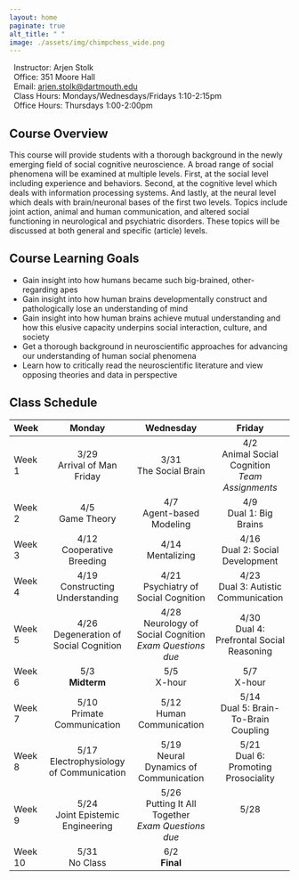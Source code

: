 ```yaml
---
layout: home
paginate: true
alt_title: " "
image: ./assets/img/chimpchess_wide.png
---
```


&nbsp;&nbsp;Instructor: Arjen Stolk  
&nbsp;&nbsp;Office: 351 Moore Hall  
&nbsp;&nbsp;Email: arjen.stolk@dartmouth.edu  
&nbsp;&nbsp;Class Hours: Mondays/Wednesdays/Fridays 1:10-2:15pm  
&nbsp;&nbsp;Office Hours: Thursdays 1:00-2:00pm

## Course Overview
This course will provide students with a thorough background in the newly emerging field of social cognitive neuroscience. A broad range of social phenomena will be examined at multiple levels. First, at the social level including experience and behaviors. Second, at the cognitive level which deals with information processing systems. And lastly, at the neural level which deals with brain/neuronal bases of the first two levels. Topics include joint action, animal and human communication, and altered social functioning in neurological and psychiatric disorders. These topics will be discussed at both general and specific (article) levels.

## Course Learning Goals
-	Gain insight into how humans became such big-brained, other-regarding apes
-	Gain insight into how human brains developmentally construct and pathologically lose an understanding of mind
-	Gain insight into how human brains achieve mutual understanding and how this elusive capacity underpins social interaction, culture, and society
-	Get a thorough background in neuroscientific approaches for advancing our understanding of human social phenomena  
-	Learn how to critically read the neuroscientific literature and view opposing theories and data in perspective

## Class Schedule

| Week         |     Monday     |   Wednesday   |     Friday    |
| :---         |     :---:      |     :---:     |     :---:     |
| Week 1       | 3/29 <br /> Arrival of Man Friday | 3/31 <br /> The Social Brain | 4/2 <br /> Animal Social Cognition <br /> *Team Assignments* |
| Week 2       | 4/5 <br /> Game Theory | 4/7 <br /> Agent-based Modeling | 4/9 <br /> Dual 1: Big Brains |
| Week 3       | 4/12 <br /> Cooperative Breeding | 4/14 <br /> Mentalizing | 4/16 <br /> Dual 2: Social Development |
| Week 4       | 4/19 <br /> Constructing Understanding | 4/21 <br /> Psychiatry of Social Cognition | 4/23 <br /> Dual 3: Autistic Communication |
| Week 5       | 4/26 <br /> Degeneration of Social Cognition | 4/28 <br /> Neurology of Social Cognition <br /> *Exam Questions due* | 4/30 <br /> Dual 4: Prefrontal Social Reasoning |
| Week 6       | 5/3 <br /> **Midterm** | 5/5 <br /> X-hour | 5/7 <br /> X-hour |
| Week 7       | 5/10 <br /> Primate Communication | 5/12 <br /> Human Communication | 5/14 <br /> Dual 5: Brain-To-Brain Coupling |
| Week 8       | 5/17 <br /> Electrophysiology of Communication | 5/19 <br /> Neural Dynamics of Communication | 5/21 <br /> Dual 6: Promoting Prosociality |
| Week 9       | 5/24 <br /> Joint Epistemic Engineering | 5/26 <br /> Putting It All Together <br /> *Exam Questions due* | 5/28 <br /> <br /> |
| Week 10      | 5/31 <br /> No Class | 6/2 <br /> **Final** | |
